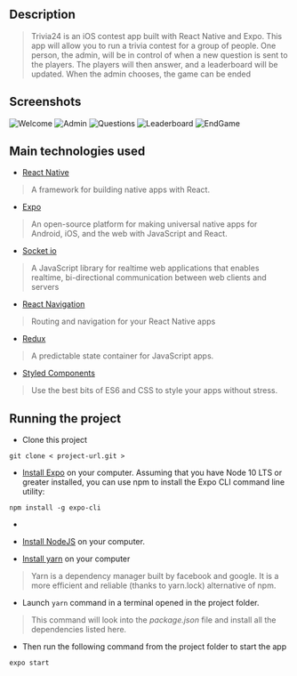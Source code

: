 ## Description
> Trivia24 is an iOS contest app built with React Native and Expo. This app will allow you to run a trivia contest for a group of people. One person, the admin, will be in control of when a new question is sent to the players. The players will then answer, and a leaderboard will be updated. When the admin chooses, the game can be ended

## Screenshots

![Welcome](https://user-images.githubusercontent.com/25622362/81503713-0b1b7d00-92dd-11ea-8d9c-b5c307d96c0f.PNG) ![Admin](https://user-images.githubusercontent.com/25622362/81503756-3bfbb200-92dd-11ea-8fe9-767a222f952f.PNG) ![Questions](https://user-images.githubusercontent.com/25622362/81503764-5b92da80-92dd-11ea-8103-d4db943f6e5b.PNG) ![Leaderboard](https://user-images.githubusercontent.com/25622362/81503781-79603f80-92dd-11ea-9fbf-809b3c81b085.PNG) ![EndGame](https://user-images.githubusercontent.com/25622362/81503820-b9272700-92dd-11ea-801e-caffd7c5877a.PNG)


## Main technologies used

- [React Native](https://github.com/facebook/react-native)

> A framework for building native apps with React.

- [Expo](https://expo.io)

> An open-source platform for making universal native apps for Android, iOS, and the web with JavaScript and React.

- [Socket io](https://socket.io)

> A JavaScript library for realtime web applications that enables realtime, bi-directional communication between web clients and servers

- [React Navigation](https://reactnavigation.org)

> Routing and navigation for your React Native apps

- [Redux](https://redux.js.org)

> A predictable state container for JavaScript apps.

- [Styled Components](https://www.styled-components.com)

> Use the best bits of ES6 and CSS to style your apps without stress.

## Running the project

- Clone this project
```
git clone < project-url.git >
```

- [Install Expo](https://expo.io) on your computer. Assuming that you have Node 10 LTS or greater installed, you can use npm to install the Expo CLI command line utility:
 ```
npm install -g expo-cli
``` 
- 
- [Install NodeJS](https://nodejs.org/en/) on your computer.

- [Install yarn](https://yarnpkg.com/en/docs/install) on your computer
> Yarn is a dependency manager built by facebook and google. It is a more efficient and reliable (thanks to yarn.lock) alternative of npm.

- Launch ``` yarn ``` command in a terminal opened in the project folder.
> This command will look into the *package.json* file and install all the dependencies listed here.

- Then run the following command from the project folder to start the app
```
expo start
```